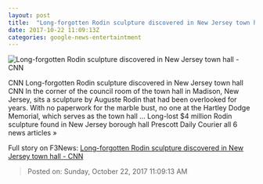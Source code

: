 ```yaml
---
layout: post
title:  "Long-forgotten Rodin sculpture discovered in New Jersey town hall - CNN"
date: 2017-10-22 11:09:13Z
categories: google-news-entertaintment
---
```


![Long-forgotten Rodin sculpture discovered in New Jersey town hall - CNN](http://cdn.cnn.com/cnnnext/dam/assets/171021183330-napoleon-bust-2-super-tease.jpg)

CNN Long-forgotten Rodin sculpture discovered in New Jersey town hall CNN In the corner of the council room of the town hall in Madison, New Jersey, sits a sculpture by Auguste Rodin that had been overlooked for years. With no paperwork for the marble bust, no one at the Hartley Dodge Memorial, which serves as the town hall ... Long-lost $4 million Rodin sculpture found in New Jersey borough hall Prescott Daily Courier all 6 news articles »


Full story on F3News: [Long-forgotten Rodin sculpture discovered in New Jersey town hall - CNN](http://www.f3nws.com/n/daBcx)

> Posted on: Sunday, October 22, 2017 11:09:13 AM
